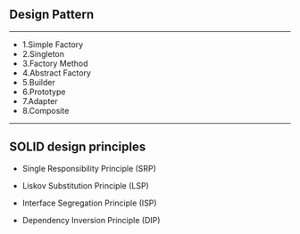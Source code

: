 
## Design Pattern
---
- 1.Simple Factory
- 2.Singleton
- 3.Factory Method
- 4.Abstract Factory
- 5.Builder
- 6.Prototype
- 7.Adapter
- 8.Composite


---
## SOLID design principles

- Single Responsibility Principle (SRP)
  
- Liskov Substitution Principle (LSP)
  
- Interface Segregation Principle (ISP)
  
- Dependency Inversion Principle (DIP)
  




